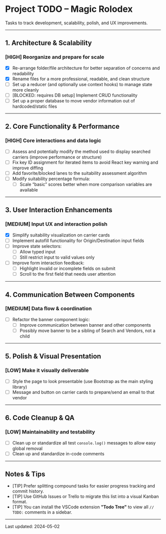 # Project TODO – Magic Rolodex

Tasks to track development, scalability, polish, and UX improvements.

---

## 1. Architecture & Scalability

### [HIGH] Reorganize and prepare for scale
- [X] Re-arrange folder/file architecture for better separation of concerns and readability
- [X] Rename files for a more professional, readable, and clean structure
- [ ] Set up a reducer (and optionally use context hooks) to manage state more cleanly
- [ ] [BLOCKED: requires DB setup] Implement CRUD functionality
- [ ] Set up a proper database to move vendor information out of hardcoded/static files

---

## 2. Core Functionality & Performance

### [HIGH] Core interactions and data logic
- [ ] Assess and potentially modify the method used to display searched carriers (improve performance or structure)
- [ ] Fix key ID assignment for iterated items to avoid React key warning and improve diffing
- [ ] Add favorite/blocked lanes to the suitability assessment algorithm
- [ ] Modify suitability percentage formula:
  - [ ] Scale “basic” scores better when more comparison variables are available

---

## 3. User Interaction Enhancements

### [MEDIUM] Input UX and interaction polish
- [X] Simplify suitability visualization on carrier cards
- [ ] Implement autofill functionality for Origin/Destination input fields
- [ ] Improve state selectors:
  - [ ] Allow typed input
  - [ ] Still restrict input to valid values only
- [ ] Improve form interaction feedback:
  - [ ] Highlight invalid or incomplete fields on submit
  - [ ] Scroll to the first field that needs user attention

---

## 4. Communication Between Components

### [MEDIUM] Data flow & coordination
- [ ] Refactor the banner component logic:
  - [ ] Improve communication between banner and other components
  - [ ] Possibly move banner to be a sibling of Search and Vendors, not a child

---

## 5. Polish & Visual Presentation

### [LOW] Make it visually deliverable
- [ ] Style the page to look presentable (use Bootstrap as the main styling library)
- [ ] Message and button on carrier cards to prepare/send an email to that vendor

---

## 6. Code Cleanup & QA

### [LOW] Maintainability and testability
- [ ] Clean up or standardize all test `console.log()` messages to allow easy global removal
- [ ] Clean up and standardize in-code comments

---

## Notes & Tips

- [TIP] Prefer splitting compound tasks for easier progress tracking and commit history.
- [TIP] Use GitHub Issues or Trello to migrate this list into a visual Kanban format.
- [TIP] You can install the VSCode extension **"Todo Tree"** to view all `// TODO:` comments in a sidebar.

---

Last updated: 2024-05-02  